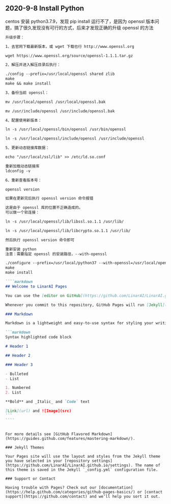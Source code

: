 ## 2020-9-8 Install Python

centos 安装 python3.7.9，发现 pip install 运行不了，是因为 openssl 版本问题，搞了很久发现没有可行的方式，后来才发现正确的升级 openssl 的方法

`````markdown
升级步骤：

1、去官网下载最新版本，或 wget 下载也行 http://www.openssl.org

wget https://www.openssl.org/source/openssl-1.1.1.tar.gz

2、解压并进入解压目录后执行：

./config --prefix=/usr/local/openssl shared zlib
make
make && make install

3、备份当前 openssl：

mv /usr/local/openssl /usr/local/openssl.bak

mv /usr/include/openssl /usr/include/openssl.bak

4、配置使用新版本：

ln -s /usr/local/openssl/bin/openssl /usr/bin/openssl

ln -s /usr/local/openssl/include/openssl /usr/include/openssl

5、更新动态链接库数据：

echo "/usr/local/ssl/lib" >> /etc/ld.so.conf

重新加载动态链接库
ldconfig -v

6、重新查看版本号：

openssl version

如果在更新完后执行 openssl version 命令报错

这是由于 openssl 库的位置不正确造成的。
可以做一个软连接：

ln -s /usr/local/openssl/lib/libssl.so.1.1 /usr/lib/

ln -s /usr/local/openssl/lib/libcrypto.so.1.1 /usr/lib/

然后执行 openssl version 命令即可

重新安装 python
注意：需要指定 openssl 的安装路径，--with-openssl

./configure --prefix=/usr/local/python37 --with-openssl=/usr/local/openssl
make
make install

````markdown
## Welcome to LinarAI Pages

You can use the [editor on GitHub](https://github.com/LinarAI/LinarAI.github.io/edit/master/index.md) to maintain and preview the content for your website in Markdown files.

Whenever you commit to this repository, GitHub Pages will run [Jekyll](https://jekyllrb.com/) to rebuild the pages in your site, from the content in your Markdown files.

### Markdown

Markdown is a lightweight and easy-to-use syntax for styling your writing. It includes conventions for

```markdown
Syntax highlighted code block

# Header 1

## Header 2

### Header 3

- Bulleted
- List

1. Numbered
2. List

**Bold** and _Italic_ and `Code` text

[Link](url) and ![Image](src)
```
````
`````

```

For more details see [GitHub Flavored Markdown](https://guides.github.com/features/mastering-markdown/).

### Jekyll Themes

Your Pages site will use the layout and styles from the Jekyll theme you have selected in your [repository settings](https://github.com/LinarAI/LinarAI.github.io/settings). The name of this theme is saved in the Jekyll `_config.yml` configuration file.

### Support or Contact

Having trouble with Pages? Check out our [documentation](https://help.github.com/categories/github-pages-basics/) or [contact support](https://github.com/contact) and we’ll help you sort it out.
```
